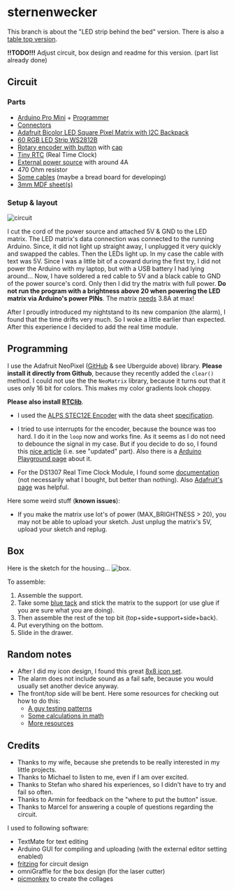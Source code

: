 # sternenwecker

This branch is about the "LED strip behind the bed" version.
There is also a [table top version](https://github.com/motine/sternenwecker/tree/single_matrix).

**!!TODO!!!** Adjust circuit, box design and readme for this version. (part list already done)

## Circuit
### Parts

- [Arduino Pro Mini](http://www.amazon.de/dp/B00PLD3E1S) + [Programmer](http://www.exp-tech.de/foca-v2-2-ft232rl-tiny-breakout-usb-to-serial-uart-interface)
- [Connectors](http://www.exp-tech.de/waterproof-dc-power-cable-set-5-5-2-1mm)
- [Adafruit Bicolor LED Square Pixel Matrix with I2C Backpack](http://www.exp-tech.de/adafruit-bicolor-led-square-pixel-matrix-with-i2c-backpack)
- [60 RGB LED Strip WS2812B](http://r.ebay.com/bDToHk)
- [Rotary encoder with button](http://www.conrad.com/ce/en/product/700708/Encoder-5-Vdc-0001-A-360-ALPS-STEC12E08-1-pcs) with [cap](http://www.conrad.com/ce/en/product/700619/ALPS-DK13-164A645-Rotary-Knob-For-Encoder-With-Plastic-Shaft-Rotary-button-?ref=oz)
- [Tiny RTC](http://www.amazon.de/dp/B00NW50PA0) (Real Time Clock)
- [External power source](http://www.amazon.de/dp/B004S7U4IO) with around 4A
- 470 Ohm resistor
- [Some cables](http://www.amazon.de/dp/B00PXBVRZS) (maybe a bread board for developing)
- [3mm MDF sheet(s)](http://www.modulor.de/en/Wood-Cork/Fibreboards/MDF-Boards/MDF-brown-uncoated.html)

### Setup & layout

![circuit](https://raw.githubusercontent.com/motine/sternenwecker/master/circuit/circuit.png)

I cut the cord of the power source and attached 5V & GND to the LED matrix. The LED matrix's data connection was connected to the running Arduino. Since, it did not light up straight away, I unplugged it very quickly and swapped the cables. Then the LEDs light up. In my case the cable with text was 5V. Since I was a little bit of a coward during the first try, I did not power the Arduino with my laptop, but with a USB battery I had lying around... Now, I have soldered a red cable to 5V and a black cable to GND of the power source's cord. Only then I did try the matrix with full power. **Do not run the program with a brightness above 20 when powering the LED matrix via Arduino's power PINs**. The matrix [needs](https://learn.adafruit.com/adafruit-neopixel-uberguide/power) 3.8A at max!

After I proudly introduced my nightstand to its new companion (the alarm), I found that the time drifts very much. So I woke a little earlier than expected. After this experience I decided to add the real time module.

## Programming

I use the Adafruit NeoPixel ([GitHub](https://github.com/adafruit/Adafruit_NeoPixel) & see Uberguide above) library. **Please install it directly from Github**, because they recently added the `clear()` method. I could not use the the `NeoMatrix` library, because it turns out that it uses only 16 bit for colors. This makes my color gradients look choppy.

**Please also install [RTClib](https://github.com/jcw/rtclib)**.

* I used the [ALPS STEC12E Encoder](http://www.reichelt.de/Drehimpulsgeber/STEC12E08/3/index.html?;ACTION=3;LA=5000;GROUP=B29;GROUPID=3714;ARTICLE=73923;START=0;SORT=artnr;OFFSET=16;SID=12T8NM5n8AAAIAAFaMoB8531a88b7cd82ed0595530ee4614f0159) with the data sheet [specification](https://cdn-reichelt.de/documents/datenblatt/F100/402097STEC12E08.PDF).

* I tried to use interrupts for the encoder, because the bounce was too hard. I do it in the `loop` now and works fine. As it seems as I do not need to debounce the signal in my case. But if you decide to do so, I found this [nice article](https://hifiduino.wordpress.com/2010/10/20/rotaryencoder-hw-sw-no-debounce) (i.e. see "updated" part). Also there is a [Arduino Playground page](http://playground.arduino.cc/code/bounce) about it.

* For the DS1307 Real Time Clock Module, I found some [documentation](http://www.sainsmart.com/arduino-i2c-rtc-ds1307-at24c32-real-time-clock-module-board-for-avr-arm-pic.html) (not necessarily what I bought, but better than nothing). Also [Adafruit's page](https://learn.adafruit.com/ds1307-real-time-clock-breakout-board-kit/arduino-library) was helpful.

Here some weird stuff (**known issues**):

- If you make the matrix use lot's of power (MAX_BRIGHTNESS > 20), you may not be able to upload your sketch. Just unplug the matrix's 5V, upload your sketch and replug.

## Box

Here is the sketch for the housing...
![box](https://github.com/motine/sternenwecker/blob/master/documentation/box-retro.jpg).

To assemble:

1. Assemble the support.
1. Take some [blue tack](http://en.wikipedia.org/wiki/Blu-Tack) and stick the matrix to the support (or use glue if you are sure what you are doing).
1. Then assemble the rest of the top bit (top+side+support+side+back).
1. Put everything on the bottom.
1. Slide in the drawer.

## Random notes

* After I did my icon design, I found this great [8x8 icon set](http://graphicriver.net/item/nano-icons-8x8/4453769).
* The alarm does not include sound as a fail safe, because you would usually set another device anyway.
* The front/top side will be bent. Here some resources for checking out how to do this:
  * [A guy testing patterns](http://m.instructables.com/id/Curved-laser-bent-wood/?ALLSTEPS)
  * [Some calculations in math](http://www.deferredprocrastination.co.uk/blog/2012/minimum-bend-radius/)
  * [More resources](http://www.deferredprocrastination.co.uk/blog/category/def-proc/lattice-hinges/)


## Credits

* Thanks to my wife, because she pretends to be really interested in my little projects.
* Thanks to Michael to listen to me, even if I am over excited.
* Thanks to Stefan who shared his experiences, so I didn't have to try and fail so often. 
* Thanks to Armin for feedback on the "where to put the button" issue.
* Thanks to Marcel for answering a couple of questions regarding the circuit.


I used to following software:

* TextMate for text editing
* Arduino GUI for compiling and uploading (with the external editor setting enabled)
* [fritzing](fritzing.org) for circuit design
* omniGraffle for the box design (for the laser cutter)
* [picmonkey](http://www.picmonkey.com/) to create the collages
